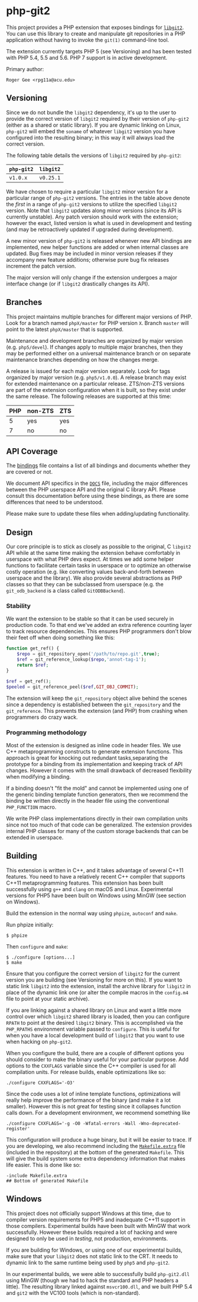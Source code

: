 # php-git2

This project provides a PHP extension that exposes bindings for [`libgit2`](https://github.com/libgit2/libgit2). You can use this library to create and manipulate git repositories in a PHP application without having to invoke the `git(1)` command-line tool.

The extension currently targets PHP 5 (see Versioning) and has been tested with PHP 5.4, 5.5 and 5.6. PHP 7 support is in active development.

Primary author:

	Roger Gee <rpg11a@acu.edu>

## Versioning

Since we do not bundle the `libgit2` dependency, it's up to the user to provide the correct version of  `libgit2` required by their version of `php-git2` (either as a shared or static library). If you are dynamic linking on Linux, `php-git2` will embed the `soname` of whatever `libgit2` version you have configured into the resulting binary; in this way it will always load the correct version.

The following table details the versions of `libgit2` required by `php-git2`:

| `php-git2` | `libgit2` |
| -------- | ------- |
| `v1.0.x`  | `v0.25.1` |

We have chosen to require a particular `libgit2` minor version for a particular range of `php-git2` versions. The entries in the table above denote the _first_ in a range of `php-git2` versions to utilize the specified `libgit2` version. Note that `libgit2` updates along minor versions (since its API is currently unstable). Any patch version should work with the extension; however the exact, listed version is what is used in development and testing (and may be retroactively updated if upgraded during development).

A new minor version of `php-git2` is released whenever new API bindings are implemented, new helper functions are added or when internal classes are updated. Bug fixes may be included in minor version releases if they accompany new feature additions; otherwise pure bug fix releases increment the patch version.

The major version will only change if the extension undergoes a major interface change (or if `libgit2` drastically changes its API).

## Branches

This project maintains multiple branches for different major versions of PHP. Look for a branch named `phpX/master` for PHP version `X`. Branch `master` will point to the latest `phpX/master` that is supported.

Maintenance and development branches are organized by major version (e.g. `php5/devel`). If changes apply to multiple major branches, then they may be performed either on a universal maintenance branch or on separate maintenance branches depending on how the changes merge.

A release is issued for each major version separately. Look for tags organized by major version (e.g. `php5/v1.0.0`). A release branch may exist for extended maintenance on a particular release. ZTS/non-ZTS versions are part of the extension configuration when it is built, so they exist under the same release. The following releases are supported at this time:

| PHP | non-ZTS | ZTS
|--|--| -- |
| 5 | yes | yes |
| 7 | no | no |

## API Coverage

The [bindings](bindings) file contains a list of all bindings and documents whether they are covered or not.

We document API specifics in the [`DOCS`](DOCS) file, including the major differences between the PHP userspace API and the original C library API. Please consult this documentation before using these bindings, as there are some differences that need to be understood.

Please make sure to update these files when adding/updating functionality.

## Design

Our core principle is to stick as closely as possible to the original, C `libgit2` API while at the same  time making the extension behave comfortably in userspace with what PHP devs expect. At times we  add some helper functions to facilitate certain tasks in userspace or to optimize an otherwise costly operation (e.g. like converting values back-and-forth between userspace and the library). We also provide several abstractions as PHP classes so that they can be subclassed from userspace (e.g. the `git_odb_backend`  is a class called `GitODBBackend`).

### Stability

We want the extension to be stable so that it can be used securely in production code. To that end  we've added an extra reference counting layer to track resource dependencies. This ensures PHP  programmers don't blow their feet off when doing something like this:

```php
function get_ref() {
    $repo = git_repository_open('/path/to/repo.git',true);
    $ref = git_reference_lookup($repo,'annot-tag-1');
    return $ref;
}

$ref = get_ref();
$peeled = git_reference_peel($ref,GIT_OBJ_COMMIT);
```

The extension will keep the `git_repository` object alive behind the scenes since a dependency is established between the `git_repository` and the `git_reference`. This prevents the extension (and PHP) from crashing when programmers do crazy wack.

### Programming methodology

Most of the extension is designed as inline code in header files. We use C++ metaprogramming constructs to generate extension functions. This approach is great for knocking out redundant tasks,separating the prototype for a binding from its implementation and keeping track of API changes. However it comes with the small drawback of decreased flexibility when modifying a binding.

If a binding doesn't "fit the mold" and cannot be implemented using one of the generic binding template function generators, then we recommend the binding be written directly in the header file using the conventional `PHP_FUNCTION` macro.

We write PHP class implementations directly in their own compilation units since not too much of that code can be generalized. The extension provides internal PHP classes for many of the custom storage backends that can be extended in userspace.

## Building

This extension is written in C++, and it takes advantage of several C++11 features. You need to have a relatively recent C++ compiler that supports C++11 metaprogramming features. This extension has been built successfully using `g++` and `clang` on macOS and Linux. Experimental versions for PHP5 have been built on Windows using MinGW (see section on Windows).

Build the extension in the normal way using `phpize`, `autoconf` and `make`.

Run phpize initially:

	$ phpize

Then `configure` and `make`:

	$ ./configure [options...]
	$ make

Ensure that you configure the correct version of `libgit2` for the current version you are building (see Versioning for more on this). If you want to static link `libgit2` into the extension, install the archive library for `libgit2` in place of the dynamic link one (or alter the compile macros in the `config.m4` file to point at your static archive).

If you are linking against a shared library on Linux and want a little more control over which `libgit2` shared library is loaded, then you can configure `RPATH` to point at the desired `libgit2` binary. This is accomplished via the `PHP_RPATHS` environment variable passed to `configure`. This is useful for when you have a local development build of `libgit2` that you want to use when hacking on `php-git2`.

When you configure the build, there are a couple of different options you should consider to make the binary useful for your particular purpose. Add options to the `CXXFLAGS` variable since the C++ compiler is used for all compilation units. For release builds, enable optimizations like so:

	./configure CXXFLAGS='-O3'

Since the code uses a lot of inline template functions, optimizations will really help improve the performance of the binary (and make it a lot smaller). However this is not great for testing since it collapses function calls down. For a development environment, we recommend something like

	./configure CXXFLAGS='-g -O0 -Wfatal-errors -Wall -Wno-deprecated-register'

This configuration will produce a huge binary, but it will be easier to trace. If you are developing, we also recommend including the [`Makefile.extra`](Makefile.extra) file (included in the repository) at the bottom of the generated `Makefile`. This will give the build system some extra dependency information that makes life easier. This is done like so:

	-include Makefile.extra
	## Bottom of generated Makefile

## Windows

This project does not officially support Windows at this time, due to compiler version requirements for PHP5 and inadequate C++11 support in those compilers. Experimental builds have been built with MinGW that work successfully. However these builds required a lot of hacking and were designed to only be used in _testing_, not production, environments.

If you are building for Windows, or using one of our experimental builds, make sure that your `libgit2` does not static link to the CRT. It needs to dynamic link to the same runtime being used by `php5` and `php-git2`.

In our experimental builds, we were able to successfully build `php-git2.dll` using MinGW (though we had to hack the standard and PHP headers a little). The resulting library linked against `msvcr100.dll`, and we built PHP 5.4 and `git2` with the VC100 tools (which is non-standard).

